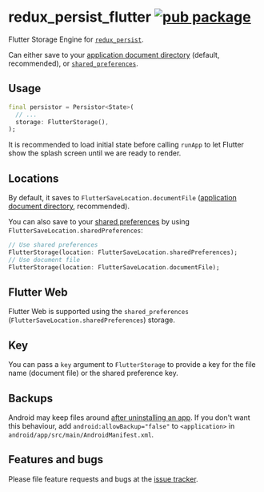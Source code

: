 # redux_persist_flutter [![pub package](https://img.shields.io/pub/v/redux_persist_flutter.svg)](https://pub.dartlang.org/packages/redux_persist_flutter)

Flutter Storage Engine for [`redux_persist`](https://pub.dartlang.org/packages/redux_persist).

Can either save to your [application document directory](https://pub.dartlang.org/packages/path_provider)
(default, recommended), or [`shared_preferences`](https://pub.dartlang.org/packages/shared_preferences).

## Usage

```dart
final persistor = Persistor<State>(
  // ...
  storage: FlutterStorage(),
);
```

It is recommended to load initial state before calling `runApp` to let Flutter
show the splash screen until we are ready to render.

## Locations

By default, it saves to `FlutterSaveLocation.documentFile`
([application document directory](https://pub.dartlang.org/packages/path_provider), recommended).

You can also save to your [shared preferences](https://pub.dartlang.org/packages/shared_preferences) by using `FlutterSaveLocation.sharedPreferences`:

```dart
// Use shared preferences
FlutterStorage(location: FlutterSaveLocation.sharedPreferences);
// Use document file
FlutterStorage(location: FlutterSaveLocation.documentFile);
```

## Flutter Web

Flutter Web is supported using the `shared_preferences` (`FlutterSaveLocation.sharedPreferences`) storage.

## Key

You can pass a `key` argument to `FlutterStorage` to provide a key
for the file name (document file) or the shared preference key.

## Backups

Android may keep files around [after uninstalling an app](https://github.com/Cretezy/redux_persist/issues/39).
If you don't want this behaviour, add `android:allowBackup="false"` to `<application>` in `android/app/src/main/AndroidManifest.xml`.

## Features and bugs

Please file feature requests and bugs at the
[issue tracker](https://github.com/Cretezy/redux_persist/issues).

